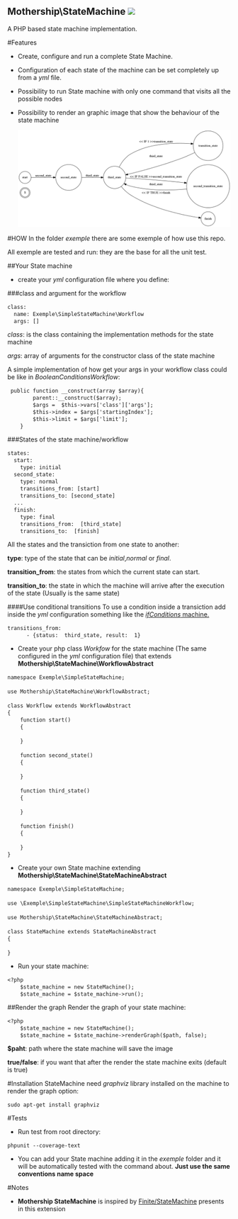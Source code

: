 Mothership\StateMachine ![](https://travis-ci.org/mothership-gmbh/state_machine.svg?branch=master)
-----------------------------------------
A PHP based state machine implementation.

#Features
- Create, configure and run a complete State Machine.
- Configuration of each state of the machine can be set completely up from a *yml* file.
- Possibility to run State machine with only one command that visits all the possible nodes
- Possibility to render an graphic image that show the behaviour of the state machine
    
  ![](https://github.com/mothership-gmbh/state_machine/blob/develop/exemple/BooleanConditions/workflow.png)

#HOW
In the folder *exemple* there are some exemple of how use this repo.

All exemple are tested and run: they are the base for all the unit test.

##Your State machine
- create your *yml* configuration file where you define:

###class and argument for the workflow
```
class:
  name: Exemple\SimpleStateMachine\Workflow
  args: []
```
*class*: is the class containing the implementation methods for the state machine

*args*: array of arguments for the constructor class of the state machine

A simple implementation of how get your args in your workflow class could be like in *BooleanConditionsWorkflow*:
```
 public function __construct(array $array){
        parent::__construct($array);
        $args =  $this->vars['class']['args'];
        $this->index = $args['startingIndex'];
        $this->limit = $args['limit'];
    }
```

###States of the state machine/workflow

``` 
states:
  start:
    type: initial
  second_state:
    type: normal
    transitions_from: [start]
    transitions_to: [second_state]
  ...
  finish:
    type: final
    transitions_from:  [third_state]
    transitions_to:  [finish]
```
All the states and the transiction from one state to another:

**type**: type of the state that can be *initial*,*normal* or *final*.

**transition_from**: the states from which the current state can start.

**transition_to**: the state in which the machine will arrive after the execution of the state (Usually is the same state)

####Use conditional transitions
To use a condition inside a transiction add inside the *yml* configuration something like the [*ifConditions* machine.](https://github.com/mothership-gmbh/state_machine/blob/develop/exemple/IfConditions/workflow.yml)

```
transitions_from:
      - {status:  third_state, result:  1}
```

- Create your php class *Workfow* for the state machine (The same configured in the *yml* configuration file) that extends **Mothership\StateMachine\WorkflowAbstract**
```
namespace Exemple\SimpleStateMachine;

use Mothership\StateMachine\WorkflowAbstract;

class Workflow extends WorkflowAbstract
{
    function start()
    {

    }

    function second_state()
    {

    }

    function third_state()
    {

    }

    function finish()
    {

    }
}
```

- Create your own State machine extending **Mothership\StateMachine\StateMachineAbstract**
```
namespace Exemple\SimpleStateMachine;

use \Exemple\SimpleStateMachine\SimpleStateMachineWorkflow;

use Mothership\StateMachine\StateMachineAbstract;

class StateMachine extends StateMachineAbstract
{

}
```

- Run your state machine:
```
<?php
    $state_machine = new StateMachine();
    $state_machine = $state_machine->run();
```
##Render the graph
Render the graph of your state machine:

```
<?php
    $state_machine = new StateMachine();
    $state_machine = $state_machine->renderGraph($path, false);
```

**$paht**: path where the state machine will save the image

**true/false**: if you want that after the render the state machine exits (default is true)

#Installation
StateMachine need *graphviz* library installed on the machine to render the graph option:
```
sudo apt-get install graphviz
```

#Tests
- Run test from root directory:
```
phpunit --coverage-text
```
- You can add your State machine adding it in the *exemple* folder and it will be automatically tested with the 
command about. **Just use the same conventions name space**

#Notes
- **Mothership StateMachine** is inspired by [Finite/StateMachine](https://github.com/yohang/Finite) presents in this extension
